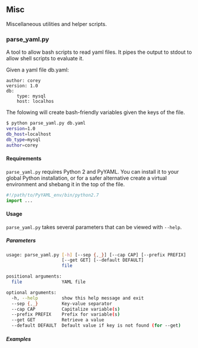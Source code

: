 ## Misc

Miscellaneous utilities and helper scripts.

### parse_yaml.py
A tool to allow bash scripts to read yaml files. It pipes the output to stdout to allow shell scripts to evaluate it.

Given a yaml file db.yaml:
```
author: corey
version: 1.0
db:
    type: mysql
    host: localhos
```

The folowing will create bash-friendly variables given the keys of the file.
```bash
$ python parse_yaml.py db.yaml
version=1.0
db_host=localhost
db_type=mysql
author=corey
```

#### Requirements
`parse_yaml.py` requires Python 2 and PyYAML. You can install it to your global Python installation, or for a safer alternative
create a virtual environment and shebang it in the top of the file.

```python
#!/path/to/PyYAML_env/bin/python2.7
import ...
```

#### Usage
`parse_yaml.py` takes several parameters that can be viewed with `--help`.

##### Parameters
```bash
usage: parse_yaml.py [-h] [--sep {,_}] [--cap CAP] [--prefix PREFIX]
                     [--get GET] [--default DEFAULT]
                     file

positional arguments:
  file               YAML file

optional arguments:
  -h, --help         show this help message and exit
  --sep {,_}         Key-value separator
  --cap CAP          Capitalize variable(s)
  --prefix PREFIX    Prefix for variable(s)
  --get GET          Retrieve a value
  --default DEFAULT  Default value if key is not found (for --get)
  ```

##### Examples

